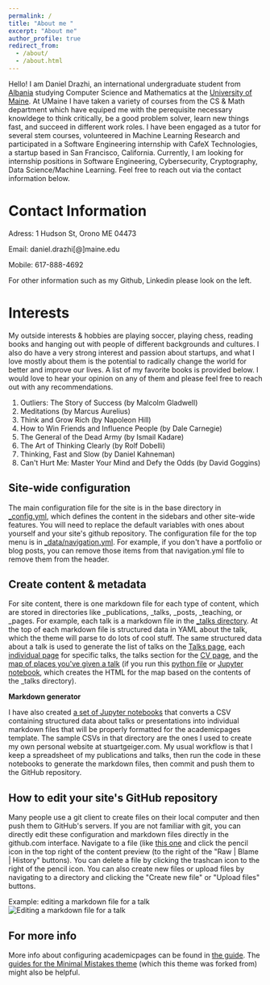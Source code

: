 ```yaml
---
permalink: /
title: "About me "
excerpt: "About me"
author_profile: true
redirect_from: 
  - /about/
  - /about.html
---
```


Hello! I am Daniel Drazhi, an international undergraduate student from [Albania](https://en.wikipedia.org/wiki/Albania) studying Computer Science and Mathematics at the [University of Maine](https://umaine.edu/). At UMaine I have taken a variety of courses from the CS & Math department which have equiped me with the perequisite necessary knowldege to think critically, be a good problem solver, learn new things fast, and succeed in different work roles. I have been engaged as a tutor for several stem courses, volunteered in Machine Learning Research and participated in a Software Engineering internship with CafeX Technologies, a startup based in San Francisco, California. Currently, I am looking for internship positions in Software Engineering, Cybersecurity, Cryptography, Data Science/Machine Learning. Feel free to reach out via the contact information below.  


Contact Information
======
Adress: 1 Hudson St, Orono ME 04473 

Email: daniel.drazhi[@]maine.edu

Mobile: 617-888-4692

For other information such as my Github, Linkedin please look on the left. 


Interests 
======

My outside interests & hobbies are playing soccer, playing chess, reading books and hanging out with people of different backgrounds and cultures. 
I also do have a very strong interest and passion about startups, and what I love mostly about them is the potential to radically change the world for better and improve our lives. A list of my favorite books is provided below. I would love to hear your opinion on any of them and please feel free to reach out with any recommendations. 

1. Outliers: The Story of Success (by Malcolm Gladwell)
2. Meditations (by Marcus Aurelius)
2. Think and Grow Rich (by Napoleon Hill)
3. How to Win Friends and Influence People (by Dale Carnegie)
4. The General of the Dead Army (by Ismail Kadare)
5. The Art of Thinking Clearly (by Rolf Dobelli)
6. Thinking, Fast and Slow (by Daniel Kahneman)
7. Can't Hurt Me: Master Your Mind and Defy the Odds (by David Goggins)
 

Site-wide configuration
------
The main configuration file for the site is in the base directory in [_config.yml](https://github.com/academicpages/academicpages.github.io/blob/master/_config.yml), which defines the content in the sidebars and other site-wide features. You will need to replace the default variables with ones about yourself and your site's github repository. The configuration file for the top menu is in [_data/navigation.yml](https://github.com/academicpages/academicpages.github.io/blob/master/_data/navigation.yml). For example, if you don't have a portfolio or blog posts, you can remove those items from that navigation.yml file to remove them from the header. 

Create content & metadata
------
For site content, there is one markdown file for each type of content, which are stored in directories like _publications, _talks, _posts, _teaching, or _pages. For example, each talk is a markdown file in the [_talks directory](https://github.com/academicpages/academicpages.github.io/tree/master/_talks). At the top of each markdown file is structured data in YAML about the talk, which the theme will parse to do lots of cool stuff. The same structured data about a talk is used to generate the list of talks on the [Talks page](https://academicpages.github.io/talks), each [individual page](https://academicpages.github.io/talks/2012-03-01-talk-1) for specific talks, the talks section for the [CV page](https://academicpages.github.io/cv), and the [map of places you've given a talk](https://academicpages.github.io/talkmap.html) (if you run this [python file](https://github.com/academicpages/academicpages.github.io/blob/master/talkmap.py) or [Jupyter notebook](https://github.com/academicpages/academicpages.github.io/blob/master/talkmap.ipynb), which creates the HTML for the map based on the contents of the _talks directory).

**Markdown generator**

I have also created [a set of Jupyter notebooks](https://github.com/academicpages/academicpages.github.io/tree/master/markdown_generator
) that converts a CSV containing structured data about talks or presentations into individual markdown files that will be properly formatted for the academicpages template. The sample CSVs in that directory are the ones I used to create my own personal website at stuartgeiger.com. My usual workflow is that I keep a spreadsheet of my publications and talks, then run the code in these notebooks to generate the markdown files, then commit and push them to the GitHub repository.

How to edit your site's GitHub repository
------
Many people use a git client to create files on their local computer and then push them to GitHub's servers. If you are not familiar with git, you can directly edit these configuration and markdown files directly in the github.com interface. Navigate to a file (like [this one](https://github.com/academicpages/academicpages.github.io/blob/master/_talks/2012-03-01-talk-1.md) and click the pencil icon in the top right of the content preview (to the right of the "Raw | Blame | History" buttons). You can delete a file by clicking the trashcan icon to the right of the pencil icon. You can also create new files or upload files by navigating to a directory and clicking the "Create new file" or "Upload files" buttons. 

Example: editing a markdown file for a talk
![Editing a markdown file for a talk](/images/editing-talk.png)

For more info
------
More info about configuring academicpages can be found in [the guide](https://academicpages.github.io/markdown/). The [guides for the Minimal Mistakes theme](https://mmistakes.github.io/minimal-mistakes/docs/configuration/) (which this theme was forked from) might also be helpful.
